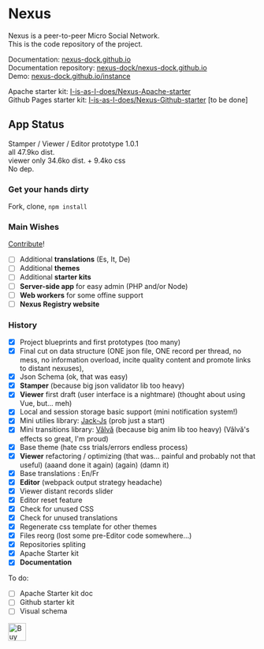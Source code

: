 # Nexus

Nexus is a peer-to-peer Micro Social Network.  
This is the code repository of the project.  
  
Documentation: [nexus-dock.github.io](https://nexus-dock.github.io/)  
Documentation repository: [nexus-dock/nexus-dock.github.io](https://github.com/nexus-dock/nexus-dock.github.io)  
Demo: [nexus-dock.github.io/instance](https://nexus-dock.github.io/instance)  
  
Apache starter kit: [I-is-as-I-does/Nexus-Apache-starter](https://github.com/I-is-as-I-does/Nexus-Apache-starter)  
Github Pages starter kit: [I-is-as-I-does/Nexus-Github-starter](https://github.com/I-is-as-I-does/Nexus-Github-starter) [to be done]

## App Status

Stamper / Viewer / Editor prototype 1.0.1  
all 47.9ko dist.  
viewer only 34.6ko dist. + 9.4ko css  
No dep.  

### Get your hands dirty

Fork, clone, `npm install`

### Main Wishes

[Contribute](./CONTRIBUTING.md)!

- [ ] Additional **translations** (Es, It, De)
- [ ] Additional **themes**
- [ ] Additional **starter kits**
- [ ] **Server-side app** for easy admin (PHP and/or Node)
- [ ] **Web workers** for some offine support
- [ ] **Nexus Registry website**

### History

- [x] Project blueprints and first prototypes (too many)
- [x] Final cut on data structure (ONE json file, ONE record per thread, no mess, no information overload, incite quality content and promote links to distant nexuses),
- [x] Json Schema (ok, that was easy)
- [x] **Stamper** (because big json validator lib too heavy)
- [x] **Viewer** first draft (user interface is a nightmare) (thought about using Vue, but... meh)
- [x] Local and session storage basic support (mini notification system!)
- [x] Mini utilies library: [Jack-Js](https://github.com/I-is-as-I-does/Jack-Js) (prob just a start)
- [x] Mini transitions library: [Vâlvă](https://github.com/I-is-as-I-does/Valva) (because big anim lib too heavy) (Vâlvă's effects so great, I'm proud)
- [x] Base theme (hate css trials/errors endless process)
- [x] **Viewer** refactoring / optimizing (that was... painful and probably not that useful) (aaand done it again) (again) (damn it)
- [x] Base translations : En/Fr
- [x] **Editor** (webpack output strategy headache)
- [x] Viewer distant records slider
- [x] Editor reset feature
- [x] Check for unused CSS
- [x] Check for unused translations
- [x] Regenerate css template for other themes
- [x] Files reorg (lost some pre-Editor code somewhere...)
- [x] Repositories spliting
- [x] Apache Starter kit
- [x] **Documentation**

To do:
- [ ] Apache Starter kit doc
- [ ] Github starter kit
- [ ] Visual schema

<a href='https://ko-fi.com/I2I17EOYP' target='_blank'><img height='36' style='border:0px;height:36px;' src='https://cdn.ko-fi.com/cdn/kofi2.png?v=3' border='0' alt='Buy Me a Coffee at ko-fi.com' /></a>